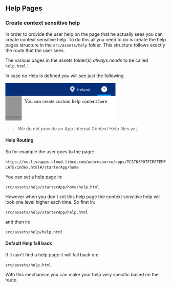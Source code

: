## Help Pages

### Create context sensitive help

In order to provide the user help on the page that he actually sees you can create context sensitive help.
To do this all you need to do is create the help pages structure in the `src/assets/help` folder.
This structure follows exactly the route that the user sees.

The various pages in the assets folder(s) *always needs* to be called `help.html` !

In case no Help is defined you will see just the following

![](006-context-help-empty.png)

> We do not provide an App Internal Context Help files yet.

#### Help Routing

So for example the user goes to the page:

```https://eu.liveapps.cloud.tibco.com/webresource/apps/TCSTKSPOTFIRETEMPLATE/index.html#/starterApp/home```

You can set a help page in:

```src/assets/help/starterApp/home/help.html```

However when you don't set this help page the context sensitive help will look one level higher each time. 
So first in:

```src/assets/help/starterApp/help.html```

and then in:

```src/assets/help/help.html```

#### Default Help fall back

If it can't find a help page it will fall back on:

```src/assets/help.html```

With this mechanism you can make your help very specific based on the route.

